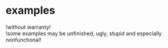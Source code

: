 # examples

!without warranty!  
!some examples may be unfinished, ugly, stupid and especially nonfunctional!
